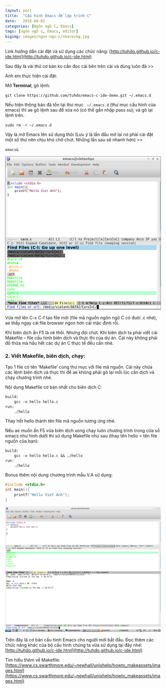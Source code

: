 ```yaml
---
layout: post
title:  "Cấu hình Emacs để lập trình C"
date:   2016-09-02
categories: [Ngôn ngữ C, Emacs]
tags: [ngôn ngữ c, Emacs, editor]
bigimg: images/ngon-ngu-c/shareimg.jpg
---
```


Link hướng dẫn cài đặt và sử dụng các chức năng: [http://tuhdo.github.io/c-ide.html](http://tuhdo.github.io/c-ide.html)

Sau đây là vài thứ cơ bản ko cần đọc cái bên trên cài và dùng luôn đã >>

Anh em thực hiện cài đặt:

Mở **Terminal**, gõ lệnh:

`git clone https://github.com/tuhdo/emacs-c-ide-demo.git ~/.emacs.d`

Nếu hiện thông báo đã tồn tại thư mục ` ~/.emacs.d` (thư mục cấu hình của emacs) thì ae gõ lệnh sau để xóa nó (có thể gần nhập pass su); và gõ lại lệnh trên.

`sudo rm -r ~/.emacs.d`

Vậy là mở Emacs lên sử dụng thôi (Lưu ý là lần đầu mở lại nó phải cài đặt một số thứ nên chịu khó chờ chút. Những lần sau sẽ nhanh hơn) >>

`emacs&`

![Emacs](/assets/images/ngon-ngu-c/emacs.png)

Vừa mở lên C-x C-f tạo file mới (file mã nguồn ngôn ngữ C có đuôi .c nhé), ae thấy ngay cái file browser ngon hơn cái mặc định rồi.

Khi biên dịch ấn F5 là ok thôi. Nhưng đợi chút. Khi biên dịch ta phải viết cái Makefile – file cấu hình biên dịch và thực thi của dự án. Cái này không phải đồ thừa mà hầu hết các dự án C thực tế đều cần nhé.

### 2. Viết Makefile, biên dịch, chạy:

Tạo 1 file có tên ‘Makefile’ cùng thư mục với file mã nguồn. Cái này chứa các lệnh biên dịch và thực thi để ae không phải gõ lại mỗi lúc cần dịch và chạy chương trình nhé.

Nội dung Makefile cơ bản nhất cho biên dịch C:

~~~
build:
	gcc -o hello hello.c
run:
	./hello
~~~

Thay hết hello thành tên file mã nguồn tương ứng nhé.

Nếu ae muốn ấn F5 vừa biên dịch xong chạy luôn chương trình trong cửa sổ emacs như hình dưới thì sử dụng Makefile như sau (thay tên hello > tên file nguồn của bạn):

~~~
build:
	gcc -o hello hello.c && ./hello
run:
	./hello
~~~

Bonus thêm nội dung chương trình mẫu V.A sử dụng:

~~~c
#include <stdio.h>
int main(){
	printf("Hello Viet Anh");
}
~~~

![Cấu hình Emacs để lập trình C](/assets/images/ngon-ngu-c/emacs-start.png)

Trên đây là cơ bản cấu hình Emacs cho người mới bắt đầu. Đọc thêm các chức năng khác của bộ cấu hình chúng ta vừa sử dụng tại đây nhé: [http://tuhdo.github.io/c-ide.html](http://tuhdo.github.io/c-ide.html)

Tìm hiểu thêm về Makefile: [https://www.cs.swarthmore.edu/~newhall/unixhelp/howto_makeassets/images.html](https://www.cs.swarthmore.edu/~newhall/unixhelp/howto_makeassets/images.html)